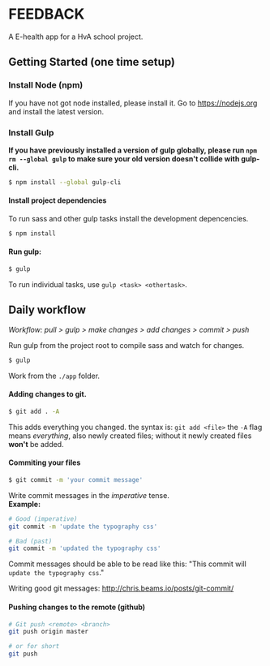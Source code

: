 # FEEDBACK
A E-health app for a HvA school project.

## Getting Started (one time setup)

### Install Node (npm)

If you have not got node installed, please install it. Go to https://nodejs.org and install the latest version.

### Install Gulp

__If you have previously installed a version of gulp globally, please run `npm rm --global gulp`
to make sure your old version doesn't collide with gulp-cli.__

```sh
$ npm install --global gulp-cli
```


#### Install project dependencies
To run sass and other gulp tasks install the development depencencies.

```sh
$ npm install
```

#### Run gulp:

```sh
$ gulp
```

To run individual tasks, use `gulp <task> <othertask>`.


## Daily workflow

*Workflow: pull > gulp > make changes > add changes > commit > push*

Run gulp from the project root to compile sass and watch for changes.
```sh
$ gulp
```

Work from the `./app` folder.

#### Adding changes to git.

```sh
$ git add . -A
```
This adds everything you changed. the syntax is: `git add <file>` the `-A` flag means *everything*, also newly created files; without it newly created files **won't** be added.

#### Commiting your files

```sh
$ git commit -m 'your commit message'
```
Write commit messages in the *imperative* tense.  
**Example:**

```sh
# Good (imperative)
git commit -m 'update the typography css' 

# Bad (past)
git commit -m 'updated the typography css' 

```

Commit messages should be able to be read like this: "This commit will `update the typography css`."

Writing good git messages: http://chris.beams.io/posts/git-commit/


#### Pushing changes to the remote (github)

```sh
# Git push <remote> <branch>
git push origin master

# or for short
git push
```
